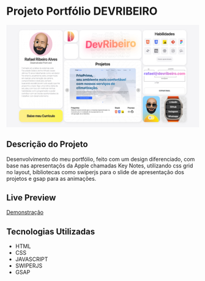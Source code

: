 # Projeto Portfólio DEVRIBEIRO

![Imagem projeto portfólio](https://github.com/rafaelribeiro-dev/portfolio/blob/main/assets/portfolio.jpg)

## Descrição do Projeto

Desenvolvimento do meu portfólio, feito com um design diferenciado, com base nas apresentaçõs da Apple chamadas Key Notes, utilizando css grid no layout, bibliotecas como swiperjs para o slide de apresentação dos projetos e gsap para as animações.

## Live Preview

[Demonstração](https://rafaelribeiro-dev.github.io/portfolio/)

## Tecnologias Utilizadas

- HTML
- CSS
- JAVASCRIPT
- SWIPERJS
- GSAP

